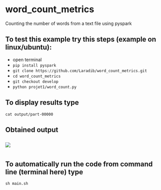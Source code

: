 # word_count_metrics

Counting the number of words from a text file using pyspark

## To test this example try this steps (example on linux/ubuntu):
* open terminal
* ```pip install pyspark```
* ```git clone https://github.com/Laradib/word_count_metrics.git```
* ```cd word_count_metrics```
* ```git checkout develop```
* ```python projet1/word_count.py```
## To display results type
```cat output/part-00000```
## Obtained output
<img src="example/output.png"
     style="float: center; margin-right: 10px; margin-top: 10px; margin-bottom: 10px;" />

## To automatically run the code from command line (terminal here) type
```sh main.sh```

